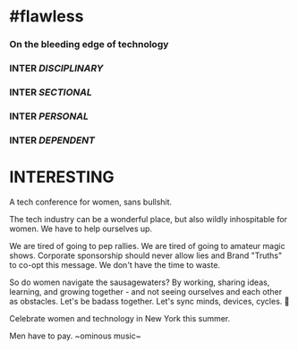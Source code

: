 # \#flawless

### On the bleeding edge of technology

### INTER _DISCIPLINARY_
### INTER _SECTIONAL_
### INTER _PERSONAL_
### INTER _DEPENDENT_
# INTERESTING

A tech conference for women, sans bullshit.

The tech industry can be a wonderful place, but also wildly inhospitable for women. We have to help ourselves up.

We are tired of going to pep rallies. We are tired of going to amateur magic shows. Corporate sponsorship should never allow lies and Brand "Truths" to co-opt this message. We don't have the time to waste.

So do women navigate the sausagewaters? By working, sharing ideas, learning, and growing together - and not seeing ourselves and each other as obstacles. Let's be badass together. Let's sync minds, devices, cycles. 🔴

Celebrate women and technology in New York this summer.

Men have to pay. ~ominous music~
